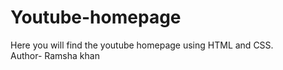 # Youtube-homepage
Here you will find the youtube homepage using HTML and CSS.
<br>
Author- Ramsha khan
